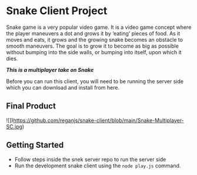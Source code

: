 # Snake Client Project

Snake game is a very popular video game. It is a video game concept where the player maneuvers a dot and grows it by ‘eating’ pieces of food. As it moves and eats, it grows and the growing snake becomes an obstacle to smooth maneuvers. The goal is to grow it to become as big as possible without bumping into the side walls, or bumping into itself, upon which it dies.

***This is a multiplayer take on Snake*** 

Before you can run this client, you will need to be running the server side which you can download and install from here. 

## Final Product

![])https://github.com/reganjs/snake-client/blob/main/Snake-Multiplayer-SC.jpg)

## Getting Started

- Follow steps inside the snek server repo to run the server side
- Run the development snake client using the `node play.js` command.
